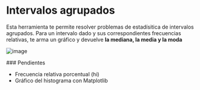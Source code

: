 # Intervalos agrupados

Esta herramienta te permite resolver problemas de estadísitica de intervalos agrupados. Para un intervalo dado y sus correspondientes frecuencias relativas, te arma un gráfico y devuelve <b>la mediana, la media y la moda</b>

![image](https://user-images.githubusercontent.com/27651332/207667591-727ba39a-7351-4ae0-8bf9-db5cf501742b.png)

### Pendientes

- Frecuencia relativa porcentual (hi)
- Gráfico del histograma con Matplotlib
